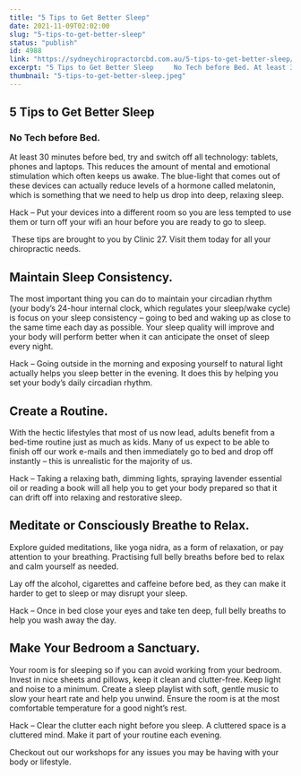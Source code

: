 ```yaml
---
title: "5 Tips to Get Better Sleep"
date: 2021-11-09T02:02:00
slug: "5-tips-to-get-better-sleep"
status: "publish"
id: 4988
link: "https://sydneychiropractorcbd.com.au/5-tips-to-get-better-sleep/"
excerpt: "5 Tips to Get Better Sleep     No Tech before Bed. At least 30 minutes before bed, try and switch off all technology: tablets, phones and laptops. This reduces the amount of mental and emotional stimulation which often keeps us awake. The blue-light that comes out of these devices can actually reduce levels of a hormone […]"
thumbnail: "5-tips-to-get-better-sleep.jpeg"
---
```


## 5 Tips to Get Better Sleep   

### No Tech before Bed.

At least 30 minutes before bed, try and switch off all technology: tablets, phones and laptops. This reduces the amount of mental and emotional stimulation which often keeps us awake. The blue-light that comes out of these devices can actually reduce levels of a hormone called melatonin, which is something that we need to help us drop into deep, relaxing sleep.  

Hack – Put your devices into a different room so you are less tempted to use them or turn off your wifi an hour before you are ready to go to sleep.  

 These tips are brought to you by Clinic 27. Visit them today for all your chiropractic needs. 

## Maintain Sleep Consistency. 

The most important thing you can do to maintain your circadian rhythm (your body’s 24-hour internal clock, which regulates your sleep/wake cycle) is focus on your sleep consistency – going to bed and waking up as close to the same time each day as possible. Your sleep quality will improve and your body will perform better when it can anticipate the onset of sleep every night.  

Hack – Going outside in the morning and exposing yourself to natural light actually helps you sleep better in the evening. It does this by helping you set your body’s daily circadian rhythm.  

## Create a Routine. 

With the hectic lifestyles that most of us now lead, adults benefit from a bed-time routine just as much as kids. Many of us expect to be able to finish off our work e-mails and then immediately go to bed and drop off instantly – this is unrealistic for the majority of us. 

Hack – Taking a relaxing bath, dimming lights, spraying lavender essential oil or reading a book will all help you to get your body prepared so that it can drift off into relaxing and restorative sleep.  

## Meditate or Consciously Breathe to Relax.  

Explore guided meditations, like yoga nidra, as a form of relaxation, or pay attention to your breathing. Practising full belly breaths before bed to relax and calm yourself as needed.  

Lay off the alcohol, cigarettes and caffeine before bed, as they can make it harder to get to sleep or may disrupt your sleep. 

Hack – Once in bed close your eyes and take ten deep, full belly breaths to help you wash away the day.  

## Make Your Bedroom a Sanctuary. 

Your room is for sleeping so if you can avoid working from your bedroom. Invest in nice sheets and pillows, keep it clean and clutter-free. Keep light and noise to a minimum. Create a sleep playlist with soft, gentle music to slow your heart rate and help you unwind. Ensure the room is at the most comfortable temperature for a good night’s rest.  

Hack – Clear the clutter each night before you sleep. A cluttered space is a cluttered mind. Make it part of your routine each evening.  

Checkout out our workshops for any issues you may be having with your body or lifestyle.
